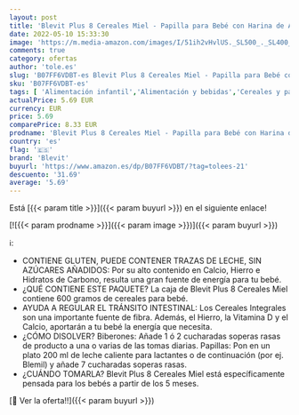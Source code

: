 ```yaml
---
layout: post
title: 'Blevit Plus 8 Cereales Miel - Papilla para Bebé con Harina de Avena y Harina de Trigo - Sin Azúcares Añadidos - Ayuda a regular el tránsito intestinal - Desde los 5 meses - 600g'
date: 2022-05-10 15:33:30
image: 'https://m.media-amazon.com/images/I/51ih2vHvlUS._SL500_._SL400_.jpg'
comments: true
category: ofertas
author: 'tole.es'
slug: 'B07FF6VDBT-es Blevit Plus 8 Cereales Miel - Papilla para Bebé con Harina...'
sku: 'B07FF6VDBT-es'
tags: [ 'Alimentación infantil','Alimentación y bebidas','Cereales y papillas para bebés','Papillas para bebé','bebé','blevit','🇪🇸', ]
actualPrice: 5.69 EUR
currency: EUR
price: 5.69
comparePrice: 8.33 EUR
prodname: 'Blevit Plus 8 Cereales Miel - Papilla para Bebé con Harina de Avena y Harina de Trigo - Sin Azúcares Añadidos - Ayuda a regular el tránsito intestinal - Desde los 5 meses - 600g'
country: 'es'
flag: '🇪🇸'
brand: 'Blevit'
buyurl: 'https://www.amazon.es/dp/B07FF6VDBT/?tag=tolees-21'
descuento: '31.69'
average: '5.69'
---
```


Está [{{< param title >}}]({{< param buyurl >}}) en el siguiente enlace!

[![{{< param prodname >}}]({{< param image >}})]({{< param buyurl >}})

ℹ️:

- CONTIENE GLUTEN, PUEDE CONTENER TRAZAS DE LECHE, SIN AZÚCARES AÑADIDOS: Por su alto contenido en Calcio, Hierro e Hidratos de Carbono, resulta una gran fuente de energía para tu bebé.
- ¿QUÉ CONTIENE ESTE PAQUETE? La caja de Blevit Plus 8 Cereales Miel contiene 600 gramos de cereales para bebé.
- AYUDA A REGULAR EL TRÁNSITO INTESTINAL: Los Cereales Integrales son una importante fuente de fibra. Además, el Hierro, la Vitamina D y el Calcio, aportarán a tu bebé la energía que necesita.
- ¿CÓMO DISOLVER? Biberones: Añade 1 ó 2 cucharadas soperas rasas de producto a una o varias de las tomas diarias. Papillas: Pon en un plato 200 ml de leche caliente para lactantes o de continuación (por ej. Blemil) y añade 7 cucharadas soperas rasas.
- ¿CUÁNDO TOMARLA? Blevit Plus 8 Cereales Miel está específicamente pensada para los bebés a partir de los 5 meses.

[🛒 Ver la oferta!!]({{< param buyurl >}})
